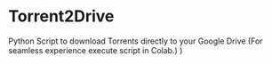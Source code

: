 # Torrent2Drive
Python Script to download Torrents directly to your Google Drive (For seamless experience execute script in Colab.) )
